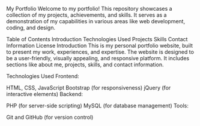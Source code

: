My Portfolio
Welcome to my portfolio! This repository showcases a collection of my projects, achievements, and skills. It serves as a demonstration of my capabilities in various areas like web development, coding, and design.

Table of Contents
Introduction
Technologies Used
Projects
Skills
Contact Information
License
Introduction
This is my personal portfolio website, built to present my work, experiences, and expertise. The website is designed to be a user-friendly, visually appealing, and responsive platform. It includes sections like about me, projects, skills, and contact information.

Technologies Used
Frontend:

HTML, CSS, JavaScript
Bootstrap (for responsiveness)
jQuery (for interactive elements)
Backend:

PHP (for server-side scripting)
MySQL (for database management)
Tools:

Git and GitHub (for version control)
